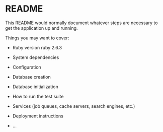 # README

This README would normally document whatever steps are necessary to get the
application up and running.

Things you may want to cover:

* Ruby version
  ruby 2.6.3
* System dependencies

* Configuration

* Database creation

* Database initialization

* How to run the test suite

* Services (job queues, cache servers, search engines, etc.)

* Deployment instructions

* ...
